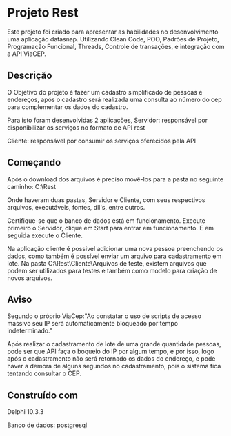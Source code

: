 # Projeto Rest

Este projeto foi criado para apresentar as habilidades no desenvolvimento uma aplicação datasnap. Utilizando Clean Code, POO, Padrões de Projeto, Programação Funcional, Threads, Controle de transações, e integração com a API ViaCEP. 

## Descrição

O Objetivo do projeto é fazer um cadastro simplificado de pessoas e endereços, após o cadastro será realizada uma consulta ao número do cep para complementar os dados do cadastro.

Para isto foram desenvolvidas 2 aplicações, 
Servidor: responsável por disponibilizar os serviços no formato de API rest

Cliente: responsável por consumir os serviços oferecidos pela API


## Começando

Após o download dos arquivos é preciso movê-los para a pasta no seguinte caminho:
C:\Rest

Onde haveram duas pastas, Servidor e Cliente, com seus respectivos arquivos, executáveis, fontes, dll's, entre outros.

Certifique-se que o banco de dados está em funcionamento.
Execute primeiro o Servidor, clique em Start para entrar em funcionamento. E em seguida execute o Cliente.

Na aplicação cliente é possivel adicionar uma nova pessoa preenchendo os dados, como também é possível enviar um arquivo para cadastramento em lote.
Na pasta C:\Rest\Cliente\Arquivos de teste, existem arquivos que podem ser utilizados para testes e também como modelo para criação de novos arquivos.

## Aviso

Segundo o próprio ViaCep:"Ao constatar o uso de scripts de acesso massivo seu IP será automaticamente bloqueado por tempo indeterminado." 

Após realizar o cadastramento de lote de uma grande quantidade pessoas, pode ser que API faça o boqueio do IP por algum tempo, e por isso, logo após o cadastramento não será retornado os dados do endereço, e pode haver a demora de alguns segundos no cadastramento, pois o sistema fica tentando consultar o CEP.

## Construído com
Delphi 10.3.3

Banco de dados: postgresql
